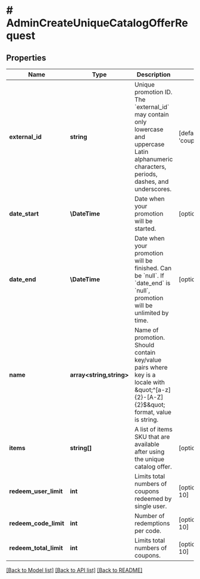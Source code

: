 # # AdminCreateUniqueCatalogOfferRequest

## Properties

Name | Type | Description | Notes
------------ | ------------- | ------------- | -------------
**external_id** | **string** | Unique promotion ID. The &#x60;external_id&#x60; may contain only lowercase and uppercase Latin alphanumeric characters, periods, dashes, and underscores. | [default to 'coupon_external_id']
**date_start** | **\DateTime** | Date when your promotion will be started. | [optional]
**date_end** | **\DateTime** | Date when your promotion will be finished. Can be &#x60;null&#x60;.  If &#x60;date_end&#x60; is &#x60;null&#x60;, promotion will be unlimited by time. | [optional]
**name** | **array<string,string>** | Name of promotion. Should contain key/value pairs where key is a locale with \&quot;^[a-z]{2}-[A-Z]{2}$\&quot; format, value is string. |
**items** | **string[]** | A list of items SKU that are available after using the unique catalog offer. | [optional]
**redeem_user_limit** | **int** | Limits total numbers of coupons redeemed by single user. | [optional] [default to 10]
**redeem_code_limit** | **int** | Number of redemptions per code. | [optional] [default to 10]
**redeem_total_limit** | **int** | Limits total numbers of coupons. | [optional] [default to 10]

[[Back to Model list]](../../README.md#models) [[Back to API list]](../../README.md#endpoints) [[Back to README]](../../README.md)
